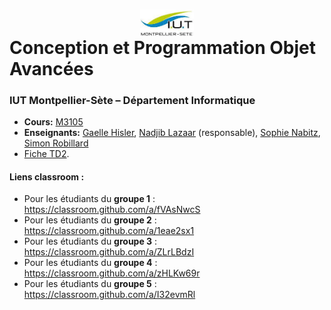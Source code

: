 # <img src="ressources/logo.jpeg" width="17%" style="margin:auto;display:block;"/> Conception et Programmation Objet Avancées 
### IUT Montpellier-Sète – Département Informatique
* **Cours:** [M3105](https://github.com/IUTInfoMontpSete-M3105/Ressources)
* **Enseignants:** [Gaelle Hisler](mailto:gaelle.Hisler@umontpellier.fr), [Nadjib Lazaar](mailto:nadjib.lazaar@umontpellier.fr) (responsable), [Sophie Nabitz](mailto:sophie.nabitz@univ-avignon.fr), [Simon Robillard](mailto:simon.robillard@umontpellier.fr) 
* [Fiche TD2](TD2.pdf).

#### Liens classroom :
* Pour les étudiants du **groupe 1** : https://classroom.github.com/a/fVAsNwcS
* Pour les étudiants du **groupe 2** : https://classroom.github.com/a/1eae2sx1
* Pour les étudiants du **groupe 3** : https://classroom.github.com/a/ZLrLBdzI
* Pour les étudiants du **groupe 4** : https://classroom.github.com/a/zHLKw69r
* Pour les étudiants du **groupe 5** : https://classroom.github.com/a/I32evmRl


